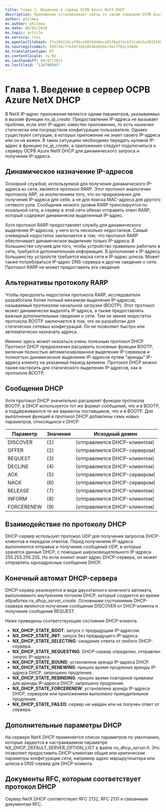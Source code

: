```yaml
---
title: Глава 1. Введение в сервер ОСРВ Azure NetX DHCP
description: Приложение устанавливает связь со своим сервером ОСРВ Azure NetX DHCP для динамического запроса и получения IP-адреса.
author: philmea
ms.author: philmea
ms.date: 06/04/2020
ms.topic: article
ms.service: rtos
ms.openlocfilehash: f7a286118caf9bca9876d40ecdd176a3f4cb711e9cba39325808bfb6c09c2644
ms.sourcegitcommit: 93d716cf7e3d735b18246d659ec9ec7f82c336de
ms.translationtype: HT
ms.contentlocale: ru-RU
ms.lasthandoff: 08/07/2021
ms.locfileid: "116799563"
---
```

# <a name="chapter-1---introduction-to-azure-rtos-netx-dhcp-server"></a>Глава 1. Введение в сервер ОСРВ Azure NetX DHCP

В NetX IP-адрес приложения является одним параметров, указываемых в вызове функции *nx_ip_create*. Предоставление IP-адреса не вызывает проблем, если этот IP-адрес известен приложению, то есть назначен статически или посредством конфигурации пользователя. Однако существуют ситуации, в которых приложение не знает своего IP-адреса или он не важен. В таких ситуациях необходимо передать нулевой IP-адрес в функцию *nx_ip_create*, а приложению следует подключиться к серверу ОСРВ Azure NetX DHCP для динамического запроса и получения IP-адреса.

## <a name="dynamic-ip-address-assignment"></a>Динамическое назначение IP-адресов

Основной службой, используемой для получения динамического IP-адреса из сети, является протокол RARP. Этот протокол аналогичен протоколу ARP, за исключением того, что он предназначен для получения IP-адреса для себя, а не для поиска MAC-адреса для другого сетевого узла. Сообщение низкого уровня RARP транслируется по локальной сети, и сервер в этой сети обязан отправить ответ RARP, который содержит динамически выделенный IP-адрес.

Хотя протокол RARP предоставляет службу для динамического выделения IP-адресов, у него есть несколько недостатков. Самый очевидный недостаток заключается в том, что протокол RARP обеспечивает динамическое выделение только IP-адреса. В большинстве случаев для того, чтобы устройство правильно работало в сети, требуется дополнительная информация. В дополнение к IP-адресу большинству устройств требуется маска сети и IP-адрес шлюза. Может также потребоваться IP-адрес DNS-сервера и другие сведения о сети. Протокол RARP не может предоставить эти сведения.

## <a name="rarp-alternatives"></a>Альтернативы протоколу RARP

Чтобы преодолеть недостатки протокола RARP, исследователи разработали более полный механизм выделения IP-адресов, называемый протоколом начальной загрузки (BOOTP). Этот протокол может динамически выделять IP-адреса, а также предоставлять важные дополнительные сведения о сети. Тем не менее недостаток протокола BOOTP заключается в том, что он разработан для статических сетевых конфигураций. Он не позволяет быстро или автоматически назначать адреса.

Именно здесь может оказаться очень полезным протокол DHCP. Протокол DHCP предназначен расширить основные функции BOOTP, включая полностью автоматизированное выделение IP-серверов и полностью динамическое выделение IP-адресов путем "аренды" IP-адреса клиенту на указанный период времени. Протокол DHCP можно также настроить для статического выделения IP-адресов, как в протоколе BOOTP.

## <a name="dhcp-messages"></a>Сообщения DHCP

Хотя протокол DHCP значительно расширяет функции протокола BOOTP, в DHCP используется тот же формат сообщений, что и в BOOTP, и поддерживаются те же варианты поставщиков, что и в BOOTP. Для выполнения функций в протокол DHCP добавлены семь новых параметров, относящихся к DHCP:

| Параметр     | Значение | Исходный домен                |
| ---------- | ----- | --------------------- |
| DISCOVER   | (1)   | (отправляется DHCP-клиентом) |
| OFFER      | (2)   | (отправляется DHCP-сервером) |
| REQUEST    | (3)   | (отправляется DHCP-клиентом) |
| DECLINE    | (4)   | (отправляется DHCP-клиентом) |
| ACK        | (5)   | (отправляется DHCP-сервером) |
| NACK       |  (6)   | (отправляется DHCP-сервером) |
| RELEASE    | (7)   | (отправляется DHCP-клиентом) |
| INFORM     | (8)   | (отправляется DHCP-клиентом) |
| FORCERENEW | (9)   | (отправляется DHCP-клиентом) |

## <a name="dhcp-communication"></a>Взаимодействие по протоколу DHCP

DHCP-сервер использует протокол UDP для получения запросов DHCP-клиентов и передачи ответов. Перед получением IP-адреса выполняются отправка и получение сообщений UDP, в которых хранятся данные DHCP, с помощью широковещательного IP-адреса 255.255.255.255. Но если клиент знает адрес DHCP-сервера, он может отправлять одноадресные сообщения DHCP.

## <a name="dhcp-server-state-machine"></a>Конечный автомат DHCP-сервера

DHCP-сервер реализуется в виде двухэтапного конечного автомата, выполняемого внутренним потоком DHCP, который создается во время обработки *nx_dhcp_server_create*. Основными состояниями DHCP-сервера являются получение сообщения DISCOVER от DHCP-клиента и получение сообщения REQUEST.

Ниже приведены соответствующие состояния DHCP-клиента.

- **NX_DHCP_STATE_BOOT**: запуск с предыдущим IP-адресом.
- **NX_DHCP_STATE_INIT**: запуск без предыдущего IP-адреса.
- **NX_DHCP_STATE_SELECTING**: ожидание ответа от любого DHCP-сервера.
- **NX_DHCP_STATE_REQUESTING**: DHCP-сервер определен, отправлен запрос IP-адреса.
- **NX_DHCP_STATE_BOUND**: установлена аренда IP-адреса DHCP.
- **NX_DHCP_STATE_RENEWING**: пришло время продления аренды IP-адреса DHCP, запрошено продление.
- **NX_DHCP_STATE_REBINDING**: пришло время повторной привязки для аренды IP-адреса DHCP, запрошено продление.
- **NX_DHCP_STATE_FORCERENEW**: установлена аренда IP-адреса DHCP, сервером или приложением выполнено принудительное продление.
- **NX_DHCP_STATE_FAILED**: сервер не найден или не получен ответ от сервера.

## <a name="dhcp-additional-parameters"></a>Дополнительные параметры DHCP

На сервере NetX DHCP применяется список параметров по умолчанию, которые задаются в настраиваемом параметре NX_DHCP_DEFAULT_SERVER_OPTION_LIST в файле *nx_dhcp_server.h*. Это позволяет предоставить DHCP-клиентам общие или критические параметры конфигурации сети, например адрес маршрутизатора или шлюза и DNS-сервер для DHCP-клиента.

## <a name="dhcp-rfcs"></a>Документы RFC, которым соответствует протокол DHCP

Сервер NetX DHCP соответствует RFC 2132, RFC 2131 и связанным документам RFC.
